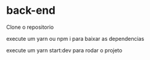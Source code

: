 # back-end


Clone  o repositorio

execute  um yarn ou  npm  i para   baixar   as   dependencias

execute   um yarn  start:dev para rodar o projeto
